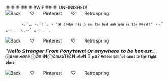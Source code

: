 !!!!!!!!!!!!!!!!!!!!!!!!WIP!!!!!!!!!! UNFINISHED!
          ![Back　　♡　　Pinterest　　♡　　Retrospring](https://github.com/Dustyyxb/HaLoser/assets/153450745/3a565e1e-d891-43cb-a0af-07afb069f60b)



           ⋆｡ ﾟ☁︎｡ ⋆｡ ﾟ☾ ﾟ｡ ⋆ "𝕴𝖙 𝕷𝖔𝖔𝖐𝖘 𝖑𝖎𝖐𝖊 𝕴 𝖆𝖒 𝖙𝖍𝖊 𝖇𝖊𝖘𝖙 𝖆𝖓𝖉 𝖞𝖔𝖚'𝖗𝖊 𝕿𝖍𝖊 𝖜𝖔𝖗𝖘𝖙!" ‧₊˚ ☁️⋅♡𓂃 ࣪ ִֶָ☾.‧₊˚ ☁️⋅♡𓂃 ࣪ ִֶָ   


           
  ![Back　　♡　　Pinterest　　♡　　Retrospring](https://github.com/Dustyyxb/HaLoser/assets/153450745/f2a2fbbe-2667-4c6d-bfbb-88351982d2be)
                              


   ''𝙃𝙚𝙡𝙡𝙤 𝙎𝙩𝙧𝙖𝙣𝙜𝙚𝙧 𝙁𝙧𝙤𝙢 𝙋𝙤𝙣𝙮𝙩𝙤𝙬𝙣! 𝙊𝙧 𝙖𝙣𝙮𝙬𝙝𝙚𝙧𝙚 𝙩𝙤 𝙗𝙚 𝙝𝙤𝙣𝙚𝙨𝙩..,, 
              ⓒ𝐚м𝑒 𝓱𝑒я𝑒 ⓕØя  Ɨ𝐍ⓕØям𝐚𝐓ƗØ𝐍 𝓭Ɨ𝓭𝐍'𝐓 𝔂𝐚?
             𝕲𝖚𝖊𝖘𝖘 𝖞𝖔𝖚'𝖛𝖊 𝖈𝖆𝖒𝖊 𝖙𝖔 𝖙𝖍𝖊 𝖗𝖎𝖌𝖍𝖙 𝖕𝖑𝖆𝖈𝖊!


  ![Back　　♡　　Pinterest　　♡　　Retrospring](https://github.com/Dustyyxb/HaLoser/assets/153450745/1ce727b3-de31-4fec-bd55-eb99e176c6a8)




        
